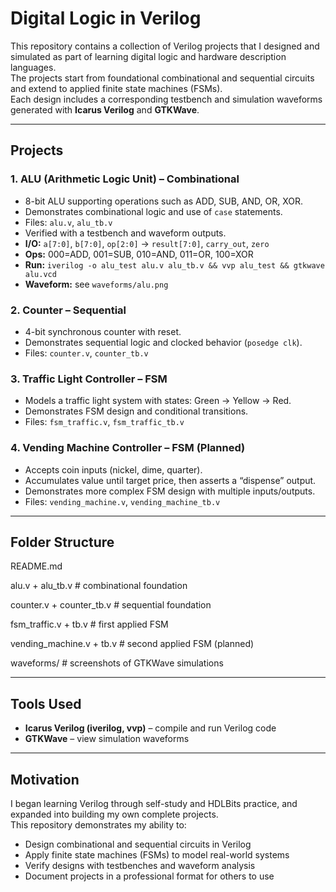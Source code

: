 # Digital Logic in Verilog

This repository contains a collection of Verilog projects that I designed and simulated as part of learning digital logic and hardware description languages.  
The projects start from foundational combinational and sequential circuits and extend to applied finite state machines (FSMs).  
Each design includes a corresponding testbench and simulation waveforms generated with **Icarus Verilog** and **GTKWave**.

---

## Projects

### 1. ALU (Arithmetic Logic Unit) – Combinational
- 8-bit ALU supporting operations such as ADD, SUB, AND, OR, XOR.  
- Demonstrates combinational logic and use of `case` statements.  
- Files: `alu.v`, `alu_tb.v`  
- Verified with a testbench and waveform outputs.
- **I/O:** `a[7:0]`, `b[7:0]`, `op[2:0]` -> `result[7:0]`, `carry_out`, `zero`
- **Ops:** 000=ADD, 001=SUB, 010=AND, 011=OR, 100=XOR
- **Run:** `iverilog -o alu_test alu.v alu_tb.v && vvp alu_test && gtkwave alu.vcd`
- **Waveform:** see `waveforms/alu.png`

### 2. Counter – Sequential
- 4-bit synchronous counter with reset.  
- Demonstrates sequential logic and clocked behavior (`posedge clk`).  
- Files: `counter.v`, `counter_tb.v`  

### 3. Traffic Light Controller – FSM
- Models a traffic light system with states: Green → Yellow → Red.  
- Demonstrates FSM design and conditional transitions.  
- Files: `fsm_traffic.v`, `fsm_traffic_tb.v`  

### 4. Vending Machine Controller – FSM (Planned)
- Accepts coin inputs (nickel, dime, quarter).  
- Accumulates value until target price, then asserts a “dispense” output.  
- Demonstrates more complex FSM design with multiple inputs/outputs.  
- Files: `vending_machine.v`, `vending_machine_tb.v`  

---

## Folder Structure
README.md

alu.v + alu_tb.v # combinational foundation

counter.v + counter_tb.v # sequential foundation

fsm_traffic.v + tb.v # first applied FSM

vending_machine.v + tb.v # second applied FSM (planned)

waveforms/ # screenshots of GTKWave simulations

---

## Tools Used
- **Icarus Verilog (iverilog, vvp)** – compile and run Verilog code  
- **GTKWave** – view simulation waveforms  

---

## Motivation
I began learning Verilog through self-study and HDLBits practice, and expanded into building my own complete projects.  
This repository demonstrates my ability to:
- Design combinational and sequential circuits in Verilog  
- Apply finite state machines (FSMs) to model real-world systems  
- Verify designs with testbenches and waveform analysis  
- Document projects in a professional format for others to use  
